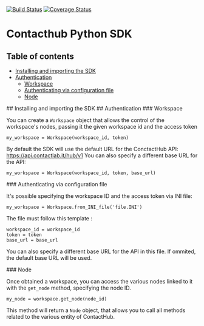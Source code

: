 [![Build Status](https://travis-ci.org/axant/contacthub-sdk-python.svg?branch=master)](https://travis-ci.org/axant/contacthub-sdk-python) [![Coverage Status](https://coveralls.io/repos/github/axant/contacthub-sdk-python/badge.svg)](https://coveralls.io/github/axant/contacthub-sdk-python)

# Contacthub Python SDK

## Table of contents

-   [Installing and importing the SDK](#installing)
-   [Authentication](#authentication)
    -   [Workspace](#workspace)
	-   [Authenticating via configuration file](#authviaconfig)
	-   [Node](#node)

<a name="installing"/>
## Installing and importing the SDK

<a name="authentication"/>
## Authentication

<a name="workspace"/>
### Workspace

You can create a `Workspace` object that allows the control of the workspace's nodes, passing it the given workspace id and the access token

```
my_workspace = Workspace(workspace_id, token)
```

By default the SDK will use the default URL for the ConctactHub API: https://api.contactlab.it/hub/v1
You can also specify a different base URL for the API:

```
my_workspace = Workspace(workspace_id, token, base_url)
```
<a name="authviaconfig"/>
### Authenticating via configuration file

It's possible specifying the workspace ID and the access token via INI file:

```
my_workspace = Workspace.from_INI_file('file.INI')
```

The file must follow this template :
```
workspace_id = workspace_id
token = token
base_url = base_url
```

You can also specify a different base URL for the API in this file. If ommited, the default base URL will be used.

<a name="node"/>
### Node

Once obtained a workspace, you can access the various nodes linked to it with the `get_node` method, specifying the node ID. 

```
my_node = workspace.get_node(node_id)
```

This method will return a `Node` object, that allows you to call all methods related to the various entity of ContactHub.